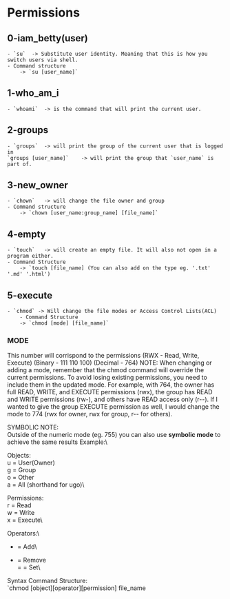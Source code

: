 # Permissions

## 0-iam_betty(user)
	- `su` 	-> Substitute user identity. Meaning that this is how you switch users via shell.
	- Command structure
		-> `su [user_name]`

## 1-who_am_i
	- `whoami`	-> is the command that will print the current user.

## 2-groups
	- `groups`	-> will print the group of the current user that is logged in
	`groups [user_name]`	-> will print the group that `user_name` is part of.

## 3-new_owner
	- `chown`	-> will change the file owner and group
	- Command structure
		-> `chown [user_name:group_name] [file_name]`

## 4-empty
	- `touch`	-> will create an empty file. It will also not open in a program either.
	- Command Structure
		-> `touch [file_name] (You can also add on the type eg. '.txt' '.md' '.html')

## 5-execute
	- `chmod` -> Will change the file modes or Access Control Lists(ACL)
        - Command Structure
        -> `chmod [mode] [file_name]`
### MODE
This number will corrispond to the permissions (RWX - Read, Write, Execute) (Binary - 111 110 100) (Decimal - 764)
NOTE: When changing or adding a mode, remember that the chmod command will override the current permissions. To avoid losing existing permissions, you need to include them in the updated mode. For example, with 764, the owner has full READ, WRITE, and EXECUTE permissions (rwx), the group has READ and WRITE permissions (rw-), and others have READ access only (r--). If I wanted to give the group EXECUTE permission as well, I would change the mode to 774 (rwx for owner, rwx for group, r-- for others).

SYMBOLIC NOTE:\
Outside of the numeric mode (eg. 755) you can also use **symbolic mode** to achieve the same results 
Example:\

Objects:\
u = User(Owner)\
g = Group\
o = Other\
a = All (shorthand for ugo)\

Permissions:\
r = Read\
w = Write\
x = Execute\ 

Operators:\
+ = Add\
- = Remove\
= = Set\

Syntax Command Structure:\
`chmod [object][operator][permission] file_name







